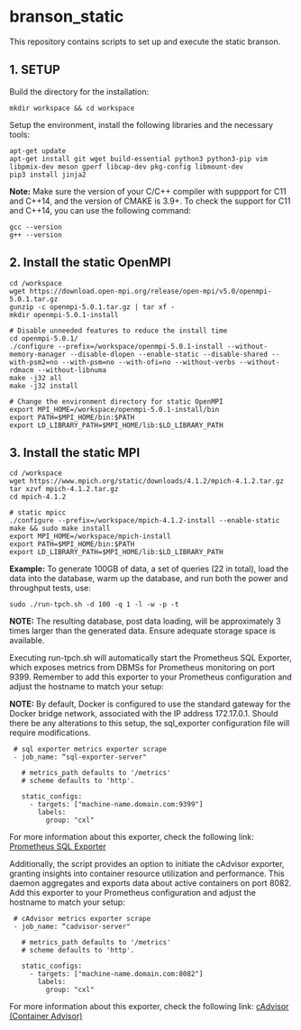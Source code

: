# branson_static
This repository contains scripts to set up and execute the static branson.

## 1. SETUP
Build the directory for the installation:
```
mkdir workspace && cd workspace
```
Setup the environment, install the following libraries and the necessary tools:
 ```
apt-get update
apt-get install git wget build-essential python3 python3-pip vim libpmix-dev meson gperf libcap-dev pkg-config libmount-dev
pip3 install jinja2
 ```

**Note:** Make sure the version of your C/C++ compiler with suppport for C11 and C++14, and the version of CMAKE is 3.9+. To check the support for C11 and C++14, you can use the following command:
```
gcc --version
g++ --version
```

## 2. Install the static OpenMPI
```
cd /workspace
wget https://download.open-mpi.org/release/open-mpi/v5.0/openmpi-5.0.1.tar.gz
gunzip -c openmpi-5.0.1.tar.gz | tar xf -
mkdir openmpi-5.0.1-install

# Disable unneeded features to reduce the install time
cd openmpi-5.0.1/
./configure --prefix=/workspace/openmpi-5.0.1-install --without-memory-manager --disable-dlopen --enable-static --disable-shared --with-psm2=no --with-psm=no --with-ofi=no --without-verbs --without-rdmacm --without-libnuma
make -j32 all
make -j32 install

# Change the environment directory for static OpenMPI
export MPI_HOME=/workspace/openmpi-5.0.1-install/bin
export PATH=$MPI_HOME/bin:$PATH
export LD_LIBRARY_PATH=$MPI_HOME/lib:$LD_LIBRARY_PATH
```


## 3. Install the static MPI

```
cd /workspace
wget https://www.mpich.org/static/downloads/4.1.2/mpich-4.1.2.tar.gz
tar xzvf mpich-4.1.2.tar.gz
cd mpich-4.1.2

# static mpicc 
./configure --prefix=/workspace/mpich-4.1.2-install --enable-static
make && sudo make install 
export MPI_HOME=/workspace/mpich-install
export PATH=$MPI_HOME/bin:$PATH
export LD_LIBRARY_PATH=$MPI_HOME/lib:$LD_LIBRARY_PATH
```


 **Example:**
 To generate 100GB of data, a set of queries (22 in total), load the data into the database, warm up the database, and run both the power and throughput tests, use:
 ```
 sudo ./run-tpch.sh -d 100 -q 1 -l -w -p -t
 ```
 **NOTE:** The resulting database, post data loading, will be approximately 3 times larger than the generated data. Ensure adequate storage space is available.

 Executing run-tpch.sh will automatically start the Prometheus SQL Exporter, which exposes metrics from DBMSs for Prometheus monitoring on port 9399. Remember to add this exporter to your Prometheus configuration and adjust the hostname to match your setup:

 **NOTE:** By default, Docker is configured to use the standard gateway for the Docker bridge network, associated with the IP address 172.17.0.1. Should there be any alterations to this setup, the sql_exporter configuration file will require modifications.
 ```
  # sql exporter metrics exporter scrape
  - job_name: “sql-exporter-server"

    # metrics_path defaults to '/metrics'
    # scheme defaults to 'http'.

    static_configs:
      - targets: ["machine-name.domain.com:9399"]
        labels:
          group: "cxl"
 ```
 For more information about this exporter, check the following link:
 [Prometheus SQL Exporter](https://github.com/free/sql_exporter)

 Additionally, the script provides an option to initiate the cAdvisor exporter, granting insights into container resource utilization and performance. This daemon aggregates and exports data about active containers on port 8082. Add this exporter to your Prometheus configuration and adjust the hostname to match your setup:
 
 ```
  # cAdvisor metrics exporter scrape
  - job_name: “cadvisor-server"

    # metrics_path defaults to '/metrics'
    # scheme defaults to 'http'.

    static_configs:
      - targets: ["machine-name.domain.com:8082"]
        labels:
          group: "cxl"
 ```
 For more information about this exporter, check the following link:
 [cAdvisor (Container Advisor)](https://github.com/google/cadvisor)
 
